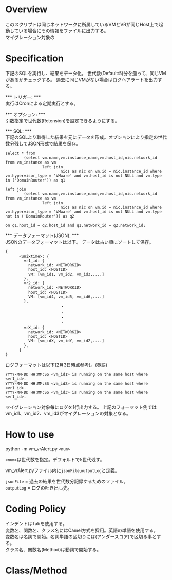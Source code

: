 Overview
========

このスクリプトは同じネットワークに所属しているVMとVRが同じHost上で起動している場合にその情報をファイルに出力する。  
マイグレーション対象の

Specification
=============

下記のSQLを実行し、結果をデータ化。
世代数(Default:5)分を遡って、同じVMがあるかチェックする。
過去に同じVMがない場合はログへアラートを出力する。

*** トリガー: ***  
実行はCronによる定期実行とする。

*** オプション: ***  
引数指定で世代数(Retension)を設定できるようにする。

*** SQL: ***  
下記のSQLより取得した結果を元にデータを形成。オプションにより指定の世代数分残してJSON形式で結果を保存。
```
select * from
        (select vm.name,vm.instance_name,vm.host_id,nic.network_id from vm_instance as vm
                left join
                        nics as nic on vm.id = nic.instance_id where vm.hypervisor_type = 'VMware' and vm.host_id is not NULL and vm.type in ('DomainRouter')) as q1

left join
        (select vm.name,vm.instance_name,vm.host_id,nic.network_id from vm_instance as vm
                left join
                        nics as nic on vm.id = nic.instance_id where vm.hypervisor_type = 'VMware' and vm.host_id is not NULL and vm.type not in ('DomainRouter')) as q2

on q1.host_id = q2.host_id and q1.network_id = q2.network_id;
```

*** データフォーマット(JSON): ***  
JSONのデータフォーマットは以下。
データは古い順にソートして保存。

```
{
      <unixtime>: {
        vr1_id: {
          network_id: <NETWORKID>
          host_id: <HOSTID>
          VM: [vm_id1, vm_id2, vm_id3,....]
        },
        vr2_id: {
          network_id: <NETWORKID>
          host_id: <HOSTID>
          VM: [vm_id4, vm_id5, vm_id6,....]
        },
                        ・
                        ・
                        ・
                        ・
        vrX_id: {
          network_id: <NETWORKID>
          host_id: <HOSTID>
          VM: [vm_idX, vm_idY, vm_idZ,....]
        },
      }
}
```

ログフォーマットは以下(2月3日時点参考)。(英語)
```
YYYY-MM-DD HH:MM:SS <vm_id1> is running on the same host where <vr1_id>.
YYYY-MM-DD HH:MM:SS <vm_id2> is running on the same host where <vr1_id>.
YYYY-MM-DD HH:MM:SS <vm_id3> is running on the same host where <vr1_id>.
```
マイグレーション対象毎にログを1行出力する。
上記のフォーマット例ではvm_id1、vm_id2、vm_id3がマイグレーションの対象となる。

How to use  
==========
python -m vm_vrAlert.py `<num>`

`<num>`は世代数を指定。デフォルトで5世代残す。

vm_vrAlert.pyファイル内に`jsonFile`,`outputLog`と定義。

`jsonFile` = 過去の結果を世代数分記録するためのファイル。  
`outputLog` =  ログの吐き出し先。  

Coding Policy  
=============

インデントはTabを使用する。  
変数名、関数名、クラス名にはCamel方式を採用。英語の単語を使用する。  
変数名は名詞で開始。名詞単語の区切りには(アンダースコア)で区切る事とする。  
クラス名、関数名(Method)は動詞で開始する。  

Class/Method  
============
